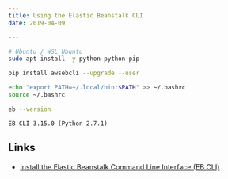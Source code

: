 ```yaml
---
title: Using the Elastic Beanstalk CLI
date: 2019-04-09

---
```


```bash
# Ubuntu / WSL Ubuntu
sudo apt install -y python python-pip

pip install awsebcli --upgrade --user

echo "export PATH=~/.local/bin:$PATH" >> ~/.bashrc
source ~/.bashrc

eb --version
```

```
EB CLI 3.15.0 (Python 2.7.1)
```

Links
---

- [Install the Elastic Beanstalk Command Line Interface (EB CLI)](https://docs.aws.amazon.com/elasticbeanstalk/latest/dg/eb-cli3-install.html)